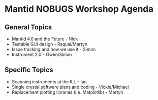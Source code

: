 Mantid NOBUGS Workshop Agenda
=============================

General Topics
--------------

 - Mantid 4.0 and the Future - Nick
 - Testable GUI design - Raquel/Martyn
 - Issue tracking and how we use it - Simon
 - Instrument 2.0 - Owen/Simon
 
Specific Topics
---------------
 - Scanning instruments at the ILL - Ian
 - Single crystal software plans and coding - Vickie/Michael
 - Replacement plotting libraries (i.e. Matplotlib) - Martyn
